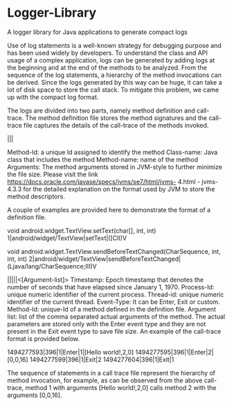 


# Logger-Library
A logger library for Java applications to generate compact logs 


Use of log statements is a well-known strategy for debugging purpose and has been used widely by developers. 
To understand the class and API usage of a complex application, logs can be generated by adding logs at the beginning and at the
end of the methods to be analyzed. From the sequence of the log statements, a hierarchy of the method invocations can be derived. 
Since the logs generated by this way can be huge, it can take a lot of disk space to store the call stack. 
To mitigate this problem, we came up with the compact log format. 

The logs are divided into two parts, namely method definition and call-trace. The method definition file stores the method signatures and the call-trace file captures the details of the call-trace of the methods invoked.

<Method-Id>|<Class-name>|<Method name>|<Arguments>

Method-Id:   a unique Id assigned to identify the method 
Class-name:  Java class that includes the method
Method-name: name of the method
Arguments: The method arguments stored in JVM-style to further			minimize the file size. Please visit the link 
		https://docs.oracle.com/javase/specs/jvms/se7/html/jvms-		4.html - jvms-4.3.3 for the detailed explanation on the 		format used by JVM to store the method descriptors.

A couple of examples are provided here to demonstrate the format of a definition file.

void android.widget.TextView.setText(char[], int, int)
1|android/widget/TextView|setText|([CII)V

void android.widget.TextView.sendBeforeTextChanged(CharSequence, int, int, int)
2|android/widget/TextView|sendBeforeTextChanged|(Ljava/lang/CharSequence;III)V

<Timestamp>|<Process-Id>|<Thread-Id>|<Event-Type>|<Method-Id>|<[Argument-list]>
Timestamp: 	Epoch timestamp that denotes the number of seconds that 			have 	elapsed since January 1, 1970.
Process-Id: 	unique numeric identifier of the current process.
Thread-id:  	unique numeric identifier of the current thread.
Event-Type: 	It can be Enter, Exit or custom.
Method-Id: 	unique-Id of a method defined in the definition file.
Argument list:  list of the comma separated actual arguments of the method.
			The actual parameters are stored only with the Enter event 			type and they are not present in the Exit event type to			save file size.
An example of the call-trace format is provided below. 


1494277593|396|1|Enter|1|[Hello world!,2,0]
1494277595|396|1|Enter|2|[0,0,16]
1494277599|396|1|Exit|2
1494277604|396|1|Exit|1

The sequence of statements in a call trace file represent the hierarchy of method invocation, for example,
as can be observed from the above call-trace, method 1 with arguments [Hello world!,2,0] calls method 2 with the arguments [0,0,16].



